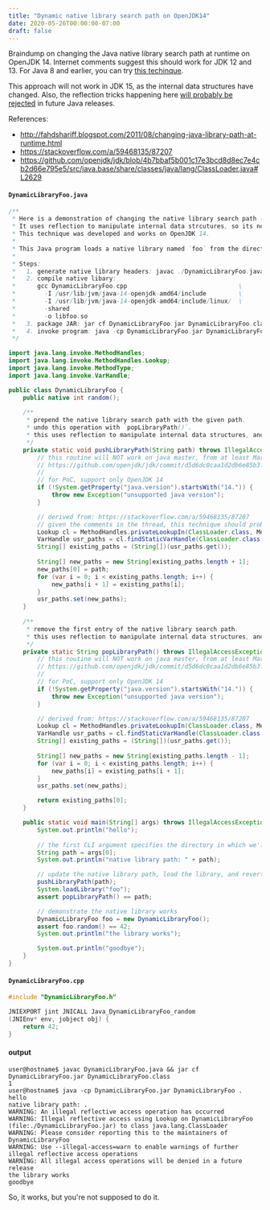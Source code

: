 ```yaml
---
title: "Dynamic native library search path on OpenJDK14"
date: 2020-05-26T00:00:00-07:00
draft: false
---
```


Braindump on changing the Java native library search path at runtime on OpenJDK 14.
Internet comments suggest this should work for JDK 12 and 13.
For Java 8 and earlier, you can try [this techinque](https://stackoverflow.com/a/49226657/87207).

This approach will not work in JDK 15, as the internal data structures have changed.
Also, the reflection tricks happening here [will probably be rejected](http://mail.openjdk.java.net/pipermail/jigsaw-dev/2017-May/012673.html) in future Java releases.

References:
  - http://fahdshariff.blogspot.com/2011/08/changing-java-library-path-at-runtime.html
  - https://stackoverflow.com/a/59468135/87207
  - https://github.com/openjdk/jdk/blob/4b7bbaf5b001c17e3bcd8d8ec7e4cb2d66e795e5/src/java.base/share/classes/java/lang/ClassLoader.java#L2629


#### `DynamicLibraryFoo.java`

```java
/**
 * Here is a demonstration of changing the native library search path (`java.library.path`) at runtime.
 * It uses reflection to manipulate internal data strcutures, so its not portable.
 * This technique was developed and works on OpenJDK 14.
 * 
 * This Java program loads a native library named `foo` from the directory given as the first CLI argument.
 * 
 * Steps:
 *   1. generate native library headers: javac ./DynamicLibraryFoo.java -h .
 *   2. compile native libary:
 *      gcc DynamicLibraryFoo.cpp                               \
 *        -I /usr/lib/jvm/java-14-openjdk-amd64/include         \
 *        -I /usr/lib/jvm/java-14-openjdk-amd64/include/linux/  \
 *        -shared 
 *        -o libfoo.so
 *   3. package JAR: jar cf DynamicLibraryFoo.jar DynamicLibraryFoo.class
 *   4. invoke program: java -cp DynamicLibraryFoo.jar DynamicLibraryFoo .
 */

import java.lang.invoke.MethodHandles;
import java.lang.invoke.MethodHandles.Lookup;
import java.lang.invoke.MethodType;
import java.lang.invoke.VarHandle;

public class DynamicLibraryFoo {
	public native int random();
	
	/**
	 * prepend the native library search path with the given path.
	 * undo this operation with `popLibraryPath()`.
	 * this uses reflection to manipulate internal data structures, and is not portable.
	 */
	private static void pushLibraryPath(String path) throws IllegalAccessException, NoSuchFieldException, Exception {
		// this routine will NOT work on java master, from at least Mar 12, 2020 onwards:
		// https://github.com/openjdk/jdk/commit/d5d6dc0caa1d2db6e85b3fe979ae7a204678de57#diff-0ed25ca0c4147559231b206fdaaa5a00
		//
		// for PoC, support only OpenJDK 14
		if (!System.getProperty("java.version").startsWith("14.")) {
			throw new Exception("unsupported java version");
		}

		// derived from: https://stackoverflow.com/a/59468135/87207
		// given the comments in the thread, this technique should probably work on JVMs earlier than OpenJDK 14.
		Lookup cl = MethodHandles.privateLookupIn(ClassLoader.class, MethodHandles.lookup());
		VarHandle usr_paths = cl.findStaticVarHandle(ClassLoader.class, "usr_paths", String[].class);
		String[] existing_paths = (String[])(usr_paths.get());
		
		String[] new_paths = new String[existing_paths.length + 1];
		new_paths[0] = path;
		for (var i = 0; i < existing_paths.length; i++) {
			new_paths[i + 1] = existing_paths[i];
		}
		usr_paths.set(new_paths);
	}
	
	/**
	 * remove the first entry of the native library search path.
	 * this uses reflection to manipulate internal data structures, and is not portable.
	 */
	private static String popLibraryPath() throws IllegalAccessException, NoSuchFieldException, Exception {
		// this routine will NOT work on java master, from at least Mar 12, 2020 onwards:
		// https://github.com/openjdk/jdk/commit/d5d6dc0caa1d2db6e85b3fe979ae7a204678de57#diff-0ed25ca0c4147559231b206fdaaa5a00
		//
		// for PoC, support only OpenJDK 14
		if (!System.getProperty("java.version").startsWith("14.")) {
			throw new Exception("unsupported java version");
		}

		// derived from: https://stackoverflow.com/a/59468135/87207
		Lookup cl = MethodHandles.privateLookupIn(ClassLoader.class, MethodHandles.lookup());
		VarHandle usr_paths = cl.findStaticVarHandle(ClassLoader.class, "usr_paths", String[].class);
		String[] existing_paths = (String[])(usr_paths.get());
		
		String[] new_paths = new String[existing_paths.length - 1];
		for (var i = 0; i < existing_paths.length; i++) {
			new_paths[i] = existing_paths[i + 1];
		}
		usr_paths.set(new_paths);

		return existing_paths[0];
	}

	public static void main(String[] args) throws IllegalAccessException, NoSuchFieldException, Exception {
		System.out.println("hello");
		
		// the first CLI argument specifies the directory in which we'll find the `libfoo.so`.
		String path = args[0];
		System.out.println("native library path: " + path);

		// update the native library path, load the library, and revert the path.
		pushLibraryPath(path);
		System.loadLibrary("foo");
		assert popLibraryPath() == path;

		// demonstrate the native library works
		DynamicLibraryFoo foo = new DynamicLibraryFoo();
		assert foo.random() == 42;
		System.out.println("the library works");

		System.out.println("goodbye");
	}
}

```

#### `DynamicLibraryFoo.cpp`

```c
#include "DynamicLibraryFoo.h"

JNIEXPORT jint JNICALL Java_DynamicLibraryFoo_random
(JNIEnv* env, jobject obj) {
    return 42;
}
```

#### output

```
user@hostname$ javac DynamicLibraryFoo.java && jar cf DynamicLibraryFoo.jar DynamicLibraryFoo.class                                                                                            1
user@hostname$ java -cp DynamicLibraryFoo.jar DynamicLibraryFoo .
hello
native library path: .
WARNING: An illegal reflective access operation has occurred
WARNING: Illegal reflective access using Lookup on DynamicLibraryFoo (file:./DynamicLibraryFoo.jar) to class java.lang.ClassLoader
WARNING: Please consider reporting this to the maintainers of DynamicLibraryFoo
WARNING: Use --illegal-access=warn to enable warnings of further illegal reflective access operations
WARNING: All illegal access operations will be denied in a future release
the library works
goodbye
```

So, it works, but you're not supposed to do it.
